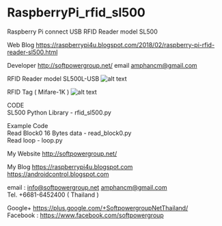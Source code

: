 # RaspberryPi_rfid_sl500
Raspberry Pi connect USB RFID Reader model SL500

Web Blog https://raspberrypi4u.blogspot.com/2018/02/raspberry-pi-rfid-reader-sl500.html

Developer http://softpowergroup.net/ 
email amphancm@gmail.com

RFID Reader model SL500L-USB
![alt text](https://4.bp.blogspot.com/-yXUJDtIr6wY/WnagKya31WI/AAAAAAAAxR0/G7au0oipXQISBgtpC7mAzQ3srt5ZAjBtgCLcBGAs/s200/sl500a.jpg)

RFID Tag ( Mifare-1K )
![alt text](https://3.bp.blogspot.com/-nYXCPRYylGE/Wnalqcsk7AI/AAAAAAAAxSA/tvXa60964bAjBo3leHQBLUeQxlqks8ZngCLcBGAs/s200/mifare_classic_1k_nxp_blank_cards_1.jpg)

CODE     
SL500 Python Library - rfid_sl500.py

Example Code        
Read Block0 16 Bytes data - read_block0.py        
Read loop - loop.py


My Website
http://softpowergroup.net/

My Blog
https://raspberrypi4u.blogspot.com
https://androidcontrol.blogspot.com

email : info@softpowergroup.net 
amphancm@gmail.com      
Tel. +6681-6452400 ( Thailand )
 
Google+  https://plus.google.com/+SoftpowergroupNetThailand/        
Facebook : https://www.facebook.com/softpowergroup
